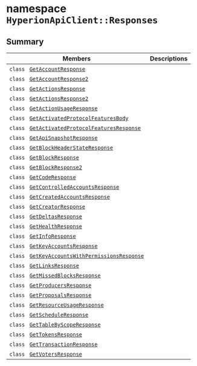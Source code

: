 # namespace `HyperionApiClient::Responses` 

## Summary

 Members                                | Descriptions                                
----------------------------------------|---------------------------------------------
`class ` [`GetAccountResponse`](.github/workflows/documentation/md/HyperionApiClient--Responses--GetAccountResponse.md#class_hyperion_api_client_1_1_responses_1_1_get_account_response) | 
`class ` [`GetAccountResponse2`](.github/workflows/documentation/md/HyperionApiClient--Responses--GetAccountResponse2.md#class_hyperion_api_client_1_1_responses_1_1_get_account_response2) | 
`class ` [`GetActionsResponse`](.github/workflows/documentation/md/HyperionApiClient--Responses--GetActionsResponse.md#class_hyperion_api_client_1_1_responses_1_1_get_actions_response) | 
`class ` [`GetActionsResponse2`](.github/workflows/documentation/md/HyperionApiClient--Responses--GetActionsResponse2.md#class_hyperion_api_client_1_1_responses_1_1_get_actions_response2) | 
`class ` [`GetActionUsageResponse`](.github/workflows/documentation/md/HyperionApiClient--Responses--GetActionUsageResponse.md#class_hyperion_api_client_1_1_responses_1_1_get_action_usage_response) | 
`class ` [`GetActivatedProtocolFeaturesBody`](.github/workflows/documentation/md/HyperionApiClient--Responses--GetActivatedProtocolFeaturesBody.md#class_hyperion_api_client_1_1_responses_1_1_get_activated_protocol_features_body) | 
`class ` [`GetActivatedProtocolFeaturesResponse`](.github/workflows/documentation/md/HyperionApiClient--Responses--GetActivatedProtocolFeaturesResponse.md#class_hyperion_api_client_1_1_responses_1_1_get_activated_protocol_features_response) | 
`class ` [`GetApiSnapshotResponse`](.github/workflows/documentation/md/HyperionApiClient--Responses--GetApiSnapshotResponse.md#class_hyperion_api_client_1_1_responses_1_1_get_api_snapshot_response) | 
`class ` [`GetBlockHeaderStateResponse`](.github/workflows/documentation/md/HyperionApiClient--Responses--GetBlockHeaderStateResponse.md#class_hyperion_api_client_1_1_responses_1_1_get_block_header_state_response) | 
`class ` [`GetBlockResponse`](.github/workflows/documentation/md/HyperionApiClient--Responses--GetBlockResponse.md#class_hyperion_api_client_1_1_responses_1_1_get_block_response) | 
`class ` [`GetBlockResponse2`](.github/workflows/documentation/md/HyperionApiClient--Responses--GetBlockResponse2.md#class_hyperion_api_client_1_1_responses_1_1_get_block_response2) | 
`class ` [`GetCodeResponse`](.github/workflows/documentation/md/HyperionApiClient--Responses--GetCodeResponse.md#class_hyperion_api_client_1_1_responses_1_1_get_code_response) | 
`class ` [`GetControlledAccountsResponse`](.github/workflows/documentation/md/HyperionApiClient--Responses--GetControlledAccountsResponse.md#class_hyperion_api_client_1_1_responses_1_1_get_controlled_accounts_response) | 
`class ` [`GetCreatedAccountsResponse`](.github/workflows/documentation/md/HyperionApiClient--Responses--GetCreatedAccountsResponse.md#class_hyperion_api_client_1_1_responses_1_1_get_created_accounts_response) | 
`class ` [`GetCreatorResponse`](.github/workflows/documentation/md/HyperionApiClient--Responses--GetCreatorResponse.md#class_hyperion_api_client_1_1_responses_1_1_get_creator_response) | 
`class ` [`GetDeltasResponse`](.github/workflows/documentation/md/HyperionApiClient--Responses--GetDeltasResponse.md#class_hyperion_api_client_1_1_responses_1_1_get_deltas_response) | 
`class ` [`GetHealthResponse`](.github/workflows/documentation/md/HyperionApiClient--Responses--GetHealthResponse.md#class_hyperion_api_client_1_1_responses_1_1_get_health_response) | 
`class ` [`GetInfoResponse`](.github/workflows/documentation/md/HyperionApiClient--Responses--GetInfoResponse.md#class_hyperion_api_client_1_1_responses_1_1_get_info_response) | 
`class ` [`GetKeyAccountsResponse`](.github/workflows/documentation/md/HyperionApiClient--Responses--GetKeyAccountsResponse.md#class_hyperion_api_client_1_1_responses_1_1_get_key_accounts_response) | 
`class ` [`GetKeyAccountsWithPermissionsResponse`](.github/workflows/documentation/md/HyperionApiClient--Responses--GetKeyAccountsWithPermissionsResponse.md#class_hyperion_api_client_1_1_responses_1_1_get_key_accounts_with_permissions_response) | 
`class ` [`GetLinksResponse`](.github/workflows/documentation/md/HyperionApiClient--Responses--GetLinksResponse.md#class_hyperion_api_client_1_1_responses_1_1_get_links_response) | 
`class ` [`GetMissedBlocksResponse`](.github/workflows/documentation/md/HyperionApiClient--Responses--GetMissedBlocksResponse.md#class_hyperion_api_client_1_1_responses_1_1_get_missed_blocks_response) | 
`class ` [`GetProducersResponse`](.github/workflows/documentation/md/HyperionApiClient--Responses--GetProducersResponse.md#class_hyperion_api_client_1_1_responses_1_1_get_producers_response) | 
`class ` [`GetProposalsResponse`](.github/workflows/documentation/md/HyperionApiClient--Responses--GetProposalsResponse.md#class_hyperion_api_client_1_1_responses_1_1_get_proposals_response) | 
`class ` [`GetResourceUsageResponse`](.github/workflows/documentation/md/HyperionApiClient--Responses--GetResourceUsageResponse.md#class_hyperion_api_client_1_1_responses_1_1_get_resource_usage_response) | 
`class ` [`GetScheduleResponse`](.github/workflows/documentation/md/HyperionApiClient--Responses--GetScheduleResponse.md#class_hyperion_api_client_1_1_responses_1_1_get_schedule_response) | 
`class ` [`GetTableByScopeResponse`](.github/workflows/documentation/md/HyperionApiClient--Responses--GetTableByScopeResponse.md#class_hyperion_api_client_1_1_responses_1_1_get_table_by_scope_response) | 
`class ` [`GetTokensResponse`](.github/workflows/documentation/md/HyperionApiClient--Responses--GetTokensResponse.md#class_hyperion_api_client_1_1_responses_1_1_get_tokens_response) | 
`class ` [`GetTransactionResponse`](.github/workflows/documentation/md/HyperionApiClient--Responses--GetTransactionResponse.md#class_hyperion_api_client_1_1_responses_1_1_get_transaction_response) | 
`class ` [`GetVotersResponse`](.github/workflows/documentation/md/HyperionApiClient--Responses--GetVotersResponse.md#class_hyperion_api_client_1_1_responses_1_1_get_voters_response) | 

